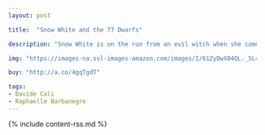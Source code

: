 ```yaml
---
layout: post

title:  "Snow White and the 77 Dwarfs"

description: "Snow White is on the run from an evil witch when she comes across some dwarfs in the forest. They agree to take her in and keep her safe if she will help them with their chores. She soon realizes she’s taking on a lot more than she bargained for. 77 breakfasts to make, 77 lunches to pack (don’t forget the juice boxes!), 77 pairs of pants to mend and a whole lot of dishes. Eventually Snow White decides to take her chances with the witch. There’s a surprise ending…well, it may not be so surprising."

img: "https://images-na.ssl-images-amazon.com/images/I/61ZyDwX04QL._SL480_.jpg"

buy: "http://a.co/4gqTgdT"

tags:
- Davide Cali
- Raphaelle Barbanegre
---
```


{% include content-rss.md %}